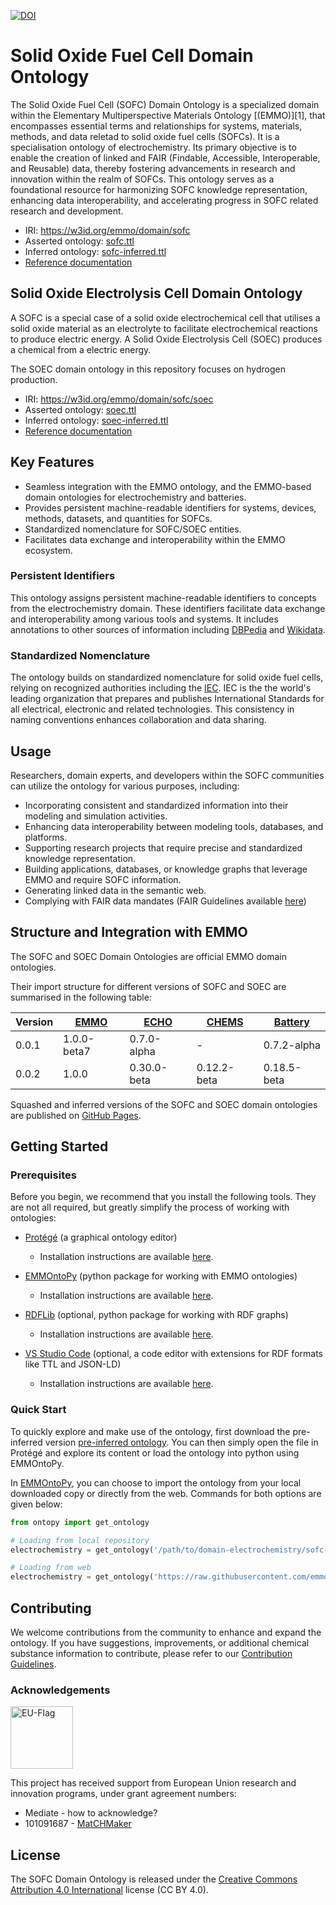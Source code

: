 <!-- markdownlint-disable MD033 -->

[![DOI](https://zenodo.org/badge/570454941.svg)](https://zenodo.org/badge/latestdoi/570454941)


# Solid Oxide Fuel Cell Domain Ontology

<!-- [![CI tests](https://github.com/emmo-repo/domain-sofc/workflows/CI%20tests/badge.svg)](https://github.com/emmo-repo/domain-sofc/actions/) -->

The Solid Oxide Fuel Cell (SOFC) Domain Ontology is a specialized domain within the Elementary Multiperspective Materials Ontology [(EMMO)][1], that encompasses essential terms and relationships for systems, materials, methods, and data reletad to solid oxide fuel cells (SOFCs). It is a specialisation ontology of electrochemistry. Its primary objective is to enable the creation of linked and FAIR (Findable, Accessible, Interoperable, and Reusable) data, thereby fostering advancements in research and innovation within the realm of SOFCs. This ontology serves as a foundational resource for harmonizing SOFC knowledge representation, enhancing data interoperability, and accelerating progress in SOFC related research and development.

* IRI: https://w3id.org/emmo/domain/sofc
* Asserted ontology: [sofc.ttl](https://emmo-repo.github.io/domain-sofc/sofc.ttl)
* Inferred ontology: [sofc-inferred.ttl](https://emmo-repo.github.io/domain-sofc/sofc-inferred.ttl)
* [Reference documentation](https://emmo-repo.github.io/domain-sofc/sofc.html)


## Solid Oxide Electrolysis Cell Domain Ontology

A SOFC is a special case of a solid oxide electrochemical cell that utilises a solid oxide material as an electrolyte to facilitate electrochemical reactions to produce electric energy. A Solid Oxide Electrolysis Cell (SOEC) produces a chemical from a electric energy.

The SOEC domain ontology in this repository focuses on hydrogen production.

* IRI: https://w3id.org/emmo/domain/sofc/soec
* Asserted ontology: [soec.ttl](https://emmo-repo.github.io/domain-sofc/soec.ttl)
* Inferred ontology: [soec-inferred.ttl](https://emmo-repo.github.io/domain-sofc/soec-inferred.ttl)
* [Reference documentation](https://emmo-repo.github.io/domain-sofc/soec.html)


## Key Features

- Seamless integration with the EMMO ontology, and the EMMO-based domain ontologies for electrochemistry and batteries.
- Provides persistent machine-readable identifiers for systems, devices, methods, datasets, and quantities for SOFCs.
- Standardized nomenclature for SOFC/SOEC entities.
- Facilitates data exchange and interoperability within the EMMO ecosystem.


### Persistent Identifiers

This ontology assigns persistent machine-readable identifiers to concepts from the electrochemistry domain. These identifiers facilitate data exchange and interoperability among various tools and systems. It includes annotations to other sources of information including [DBPedia](https://www.dbpedia.org/) and [Wikidata](https://www.wikidata.org/).

### Standardized Nomenclature

The ontology builds on standardized nomenclature for solid oxide fuel cells, relying on recognized authorities including the [IEC](https://www.electropedia.org/). IEC is the the world's leading organization that prepares and publishes International Standards for all electrical, electronic and related technologies. This consistency in naming conventions enhances collaboration and data sharing.


## Usage

Researchers, domain experts, and developers within the SOFC communities can utilize the ontology for various purposes, including:

- Incorporating consistent and standardized information into their modeling and simulation activities.
- Enhancing data interoperability between modeling tools, databases, and platforms.
- Supporting research projects that require precise and standardized knowledge representation.
- Building applications, databases, or knowledge graphs that leverage EMMO and require SOFC information.
- Generating linked data in the semantic web.
- Complying with FAIR data mandates (FAIR Guidelines available [here](FAIR.md))


## Structure and Integration with EMMO

The SOFC and SOEC Domain Ontologies are official EMMO domain ontologies.

Their import structure for different versions of SOFC and SOEC are summarised in the following table:

| Version | [EMMO]      | [ECHO]      | [CHEMS]     | [Battery]   |
|---------|-------------|-------------|-------------|-------------|
| 0.0.1   | 1.0.0-beta7 | 0.7.0-alpha | -           | 0.7.2-alpha |
| 0.0.2   | 1.0.0       | 0.30.0-beta | 0.12.2-beta | 0.18.5-beta |

Squashed and inferred versions of the SOFC and SOEC domain ontologies are published on [GitHub Pages](https://emmo-repo.github.io/domain-sofc).


## Getting Started

### Prerequisites

Before you begin, we recommend that you install the following tools. They are not all required, but greatly simplify the process of working with ontologies:

- [Protégé](https://protege.stanford.edu/) (a graphical ontology editor)
  - Installation instructions are available [here](https://protege.stanford.edu/software.php#desktop-protege).

- [EMMOntoPy](https://github.com/emmo-repo/EMMOntoPy) (python package for working with EMMO ontologies)
  - Installation instructions are available [here](https://github.com/emmo-repo/EMMOntoPy#installation).

- [RDFLib](https://rdflib.readthedocs.io/en/stable/) (optional, python package for working with RDF graphs)
  - Installation instructions are available [here](https://rdflib.readthedocs.io/en/stable/gettingstarted.html).

- [VS Studio Code](https://code.visualstudio.com/) (optional, a code editor with extensions for RDF formats like TTL and JSON-LD)
  - Installation instructions are available [here](https://code.visualstudio.com/download).

### Quick Start

To quickly explore and make use of the ontology, first download the pre-inferred version [pre-inferred ontology](inferred_version/sofc-inferred.ttl). You can then simply open the file in Protégé and explore its content or load the ontology into python using EMMOntoPy.

In [EMMOntoPy](https://github.com/emmo-repo/EMMOntoPy), you can choose to import the ontology from your local downloaded copy or directly from the web. Commands for both options are given below:

```python
from ontopy import get_ontology

# Loading from local repository
electrochemistry = get_ontology('/path/to/domain-electrochemistry/sofc-inferred.ttl').load()

# Loading from web
electrochemistry = get_ontology('https://raw.githubusercontent.com/emmo-repo/domain-sofc/master/inferred_version/sofc-inferred.ttl').load()
```

## Contributing

We welcome contributions from the community to enhance and expand the ontology. If you have suggestions, improvements, or additional chemical substance information to contribute, please refer to our [Contribution Guidelines](CONTRIBUTING.md).

### Acknowledgements

<img src="docs/assets/images/flag_of_europe.png" alt="EU-Flag" width="100">

This project has received support from European Union research and innovation programs, under grant agreement numbers:

* Mediate - how to acknowledge?
* 101091687 - [MatCHMaker](http://www.he-matchmaker.eu/)


## License

The SOFC Domain Ontology is released under the [Creative Commons Attribution 4.0 International](https://creativecommons.org/licenses/by/4.0/legalcode) license (CC BY 4.0).



[EMMO]: https://github.com/emmo-repo/EMMO
[ECHO]: https://github.com/emmo-repo/domain-electrochemistry
[CHEMS]: https://github.com/emmo-repo/domain-chemical-substance
[Battery]: https://github.com/emmo-repo/domain-battery
[CHAMEO]: https://github.com/emmo-repo/domain-characterisation-methodology
